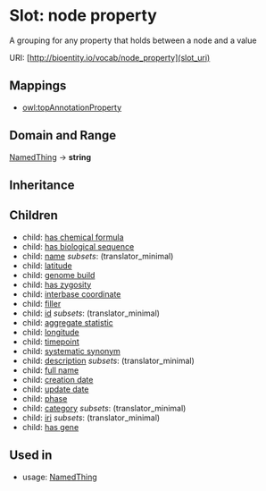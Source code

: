 # Slot: node property


A grouping for any property that holds between a node and a value

URI: [http://bioentity.io/vocab/node_property](slot_uri)
## Mappings

 * [owl:topAnnotationProperty](http://purl.obolibrary.org/obo/owl_topAnnotationProperty)
## Domain and Range

[NamedThing](NamedThing.md) -> **string**
## Inheritance

## Children

 *  child: [has chemical formula](has_chemical_formula.md)
 *  child: [has biological sequence](has_biological_sequence.md)
 *  child: [name](name.md) *subsets*: (translator_minimal)
 *  child: [latitude](latitude.md)
 *  child: [genome build](genome_build.md)
 *  child: [has zygosity](has_zygosity.md)
 *  child: [interbase coordinate](interbase_coordinate.md)
 *  child: [filler](filler.md)
 *  child: [id](id.md) *subsets*: (translator_minimal)
 *  child: [aggregate statistic](aggregate_statistic.md)
 *  child: [longitude](longitude.md)
 *  child: [timepoint](timepoint.md)
 *  child: [systematic synonym](systematic_synonym.md)
 *  child: [description](description.md) *subsets*: (translator_minimal)
 *  child: [full name](full_name.md)
 *  child: [creation date](creation_date.md)
 *  child: [update date](update_date.md)
 *  child: [phase](phase.md)
 *  child: [category](category.md) *subsets*: (translator_minimal)
 *  child: [iri](iri.md) *subsets*: (translator_minimal)
 *  child: [has gene](has_gene.md)
## Used in

 *  usage: [NamedThing](NamedThing.md)
